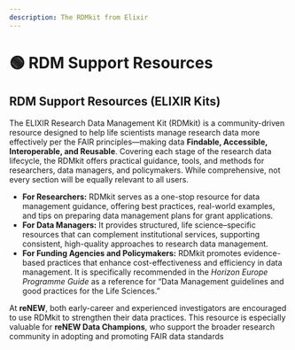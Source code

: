 ```yaml
---
description: The RDMkit from Elixir
---
```


# 🟢 RDM Support Resources

## **RDM Support Resources (ELIXIR Kits)**

The ELIXIR Research Data Management Kit (RDMkit) is a community-driven resource designed to help life scientists manage research data more effectively per the FAIR principles—making data **Findable, Accessible, Interoperable, and Reusable**. Covering each stage of the research data lifecycle, the RDMkit offers practical guidance, tools, and methods for researchers, data managers, and policymakers. While comprehensive, not every section will be equally relevant to all users.

* **For Researchers:** RDMkit serves as a one-stop resource for data management guidance, offering best practices, real-world examples, and tips on preparing data management plans for grant applications.
* **For Data Managers:** It provides structured, life science–specific resources that can complement institutional services, supporting consistent, high-quality approaches to research data management.
* **For Funding Agencies and Policymakers:** RDMkit promotes evidence-based practices that enhance cost-effectiveness and efficiency in data management. It is specifically recommended in the _Horizon Europe Programme Guide_ as a reference for “Data Management guidelines and good practices for the Life Sciences.”

At **reNEW**, both early-career and experienced investigators are encouraged to use RDMkit to strengthen their data practices. This resource is especially valuable for **reNEW Data Champions**, who support the broader research community in adopting and promoting FAIR data standards

